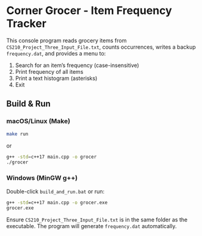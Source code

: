 # Corner Grocer - Item Frequency Tracker

This console program reads grocery items from `CS210_Project_Three_Input_File.txt`,
counts occurrences, writes a backup `frequency.dat`, and provides a menu to:

1. Search for an item’s frequency (case-insensitive)
2. Print frequency of all items
3. Print a text histogram (asterisks)
4. Exit

## Build & Run

### macOS/Linux (Make)

```bash
make run
```

or

```bash
g++ -std=c++17 main.cpp -o grocer
./grocer
```

### Windows (MinGW g++)

Double-click `build_and_run.bat` or run:

```bat
g++ -std=c++17 main.cpp -o grocer.exe
grocer.exe
```

Ensure `CS210_Project_Three_Input_File.txt` is in the same folder as the executable.
The program will generate `frequency.dat` automatically.
